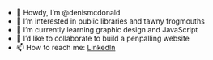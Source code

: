 - 👋 Howdy, I’m @denismcdonald
- 👀 I’m interested in public libraries and tawny frogmouths
- 🌱 I’m currently learning graphic design and JavaScript
- 💞️ I’d like to collaborate to build a penpalling website 
- 📫 How to reach me: [LinkedIn](https://www.linkedin.com/in/denismcdonald/)

<!---
denismcdonald/denismcdonald is a ✨ special ✨ repository because its `README.md` (this file) appears on your GitHub profile.
You can click the Preview link to take a look at your changes.
--->
